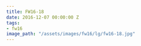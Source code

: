 ```yaml
---
title: FW16-18
date: 2016-12-07 00:00:00 Z
tags:
- fw16
image_path: "/assets/images/fw16/lg/fw16-18.jpg"
---
```


